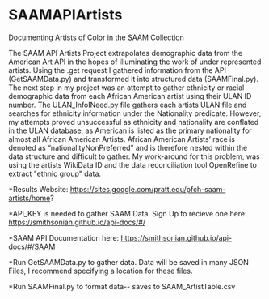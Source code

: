 # SAAMAPIArtists
Documenting Artists of Color in the SAAM Collection 


The SAAM API Artists Project extrapolates demographic data from the American Art API in the hopes of illuminating the work of under represented artists. Using the .get request I gathered information from the API (GetSAAMData.py) and transformed it into structured data (SAAMFinal.py). The next step in my project was an attempt to gather ethnicity or racial demographic data from each African American artist using their ULAN ID number. The ULAN_InfoINeed.py file gathers each artists ULAN file and searches for ethnicity information under the Nationality predicate. However, my attempts proved unsuccessful as ethnicity and nationality are conflated in the ULAN database, as American is listed as the primary nationality for almost all African American Artists. African American Artists’ race is denoted as “nationalityNonPreferred” and is therefore nested within the data structure and difficult to gather. My work-around for this problem, was using the artists WikiData ID and the data reconciliation tool OpenRefine to extract "ethnic group" data. 


*Results Website: https://sites.google.com/pratt.edu/pfch-saam-artists/home?

*API_KEY is needed to gather SAAM Data. Sign Up to recieve one here: https://smithsonian.github.io/api-docs/#/

*SAAM API Documentation here: https://smithsonian.github.io/api-docs/#/SAAM

*Run GetSAAMData.py to gather data. Data will be saved in many JSON Files, I recommend specifying a location for these files. 

*Run SAAMFinal.py to format data-- saves to SAAM_ArtistTable.csv
